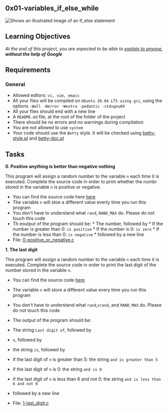 ## 0x01-variables_if_else_while

<picture>
  <source media="(prefers-color-scheme: dark)" srcset="[https://www.alphacodingskills.com/r/img/r-if-else.png](https://www.tutorialspoint.com/batch_script/images/if_else_statement.jpg)">
  <source media="(prefers-color-scheme: light)" srcset="https://www.tutorialspoint.com/batch_script/images/if_else_statement.jpghttps://www.alphacodingskills.com/r/img/r-if-else.png">
  <img alt="Shows an illustrated image of an if_else statement" src="https://www.tutorialspoint.com/batch_script/images/if_else_statement.jpg">
</picture>

## Learning Objectives
*At the end of this project, you are expected to be able to [explain to anyone](https://fs.blog/feynman-learning-technique/), **without the help of Google***
## Requirements
### General
* Allowed editors: `vi, vim, emacs`
* All your files will be compiled on `Ubuntu 20.04 LTS using gcc`, using the options `-Wall -Werror -Wextra -pedantic -std=gnu89`
* All your files should end with a new line
* A `README.md` file, at the root of the folder of the project
* There should be no errors and no warnings during compilation
* You are not allowed to use `system`
* Your code should use the `Betty` style. It will be checked using [betty-style.pl](https://github.com/holbertonschool/Betty/blob/master/betty-style.pl) and [betty-doc.pl](https://github.com/holbertonschool/Betty/blob/master/betty-style.pl)

## Tasks
**0. Positive anything is better than negative nothing**

This program will assign a random number to the variable `n` each time it is executed. Complete the source code in order to print whether the numbr stored in the variable `n` is positive or negative.
* You can find the source code here [here](https://github.com/holbertonschool/0x01.c/blob/master/0-positive_or_negative_c)
 * The variable `n` will stoe a different value everty time you run this program
 * You don't have to understand what `rand`, `RAND_MAX` do. Please do not touch this code
 * Th eoutput of the program should be:
               * The number, followed by
                     * If the number is greater than 0: `is positive`
                     * If the number is 0: `is zero`
                     * If the number is less than 0: `is negative`
               * followed by a new line
* File: [0-positive_or_negative.c](./0-positive_or_negative.c)

**1. The last digit**

This program will assign a random number to the variable `n` each time it is executed. Complete the source code in order to print the last digit of the number stored in the variable `n`.
* You can find the source code [here](https://github.com/holbertonschool/0x01.c/blob/master/0-positive_or_negative_c)
* The variable `n` will store a different value every time you run this program
* You don't have to understand what `rand`,`srand`, and `RAND_MAX` do. Please do not touch this code
* The output of the program should be:
* The string `Last digit of`, followed by
* `n`, followed by
*  the string `is`, followed by
* if the last digit of `n` is greater than 5: the string `and is greater than 5`
* if the last digit of `n` is 0: the string `and is 0`
* if the last digit of `n` is less than 6 and not 0: the string `and is less than 6 and not 0`
* followed by a new line

* File: [1-last_digit.c](./1-last_digit.c)

